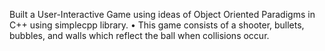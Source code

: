 Built a User-Interactive Game using ideas of Object Oriented Paradigms in C++ using simplecpp library.
• This game consists of a shooter, bullets, bubbles, and walls which reflect the ball when collisions occur.
